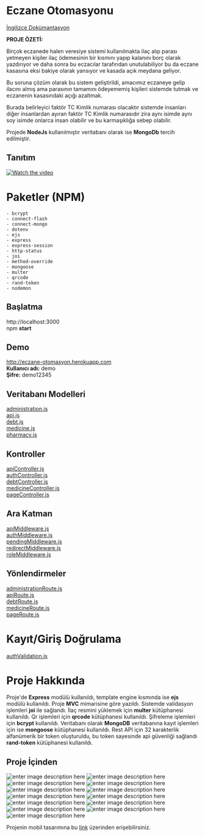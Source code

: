 # Eczane Otomasyonu

[İngilizce Dokümantasyon](https://github.com/fatihgumus59/Eczane-Otomasyonu/blob/master/README.md)

**PROJE ÖZETİ:**

Birçok eczanede halen veresiye sistemi kullanılmakta ilaç alıp parası yetmeyen kişiler ilaç ödemesinin bir kısmını yapıp kalanını borç olarak yazdırıyor ve daha sonra bu eczacılar tarafından unutulabiliyor bu da eczane kasasına eksi bakiye olarak yansıyor ve kasada açık meydana geliyor.

Bu soruna çözüm olarak bu sistem geliştirildi, amacımız eczaneye gelip ilacını almış ama parasının tamamını ödeyememiş kişileri sistemde tutmak ve eczanenin kasasındaki açığı azaltmak.

Burada belirleyici faktör TC Kimlik numarası olacaktır sistemde insanları diğer insanlardan ayıran faktör TC Kimlik numarasıdır zira aynı isimde aynı soy isimde onlarca insan olabilir ve bu karmaşıklığa sebep olabilir.

Projede **NodeJs** kullanılmıştır veritabanı olarak ise **MongoDb** tercih edilmiştir.

## Tanıtım

[![Watch the video](https://i.hizliresim.com/3z3cwyo.png)](https://youtu.be/E8d4P2p-hXs)

# Paketler (NPM)

    - bcrypt 
    - connect-flash
    - connect-mongo
    - dotenv
    - ejs
    - express
    - express-session
    - http-status
    - joi
    - method-override
    - mongoose
    - multer
    - qrcode
    - rand-token
    - nodemon

## Başlatma

http://localhost:3000<br>
npm **start**<br>

## Demo
http://eczane-otomasyon.herokuapp.com<br>
**Kullanıcı adı:** demo<br>
**Şifre:** demo12345

## Veritabanı Modelleri

[administration.js](https://github.com/fatihgumus59/Eczane-Otomasyonu/blob/master/models/administration.js "administration.js")<br>
[api.js](https://github.com/fatihgumus59/Eczane-Otomasyonu/blob/master/models/api.js "api.js")<br>
[debt.js](https://github.com/fatihgumus59/Eczane-Otomasyonu/blob/master/models/debt.js "debt.js")<br>
[medicine.js](https://github.com/fatihgumus59/Eczane-Otomasyonu/blob/master/models/medicine.js "medicine.js")<br>
[pharmacy.js](https://github.com/fatihgumus59/Eczane-Otomasyonu/blob/master/models/pharmacy.js "pharmacy.js")<br>

## Kontroller

[apiController.js](https://github.com/fatihgumus59/Eczane-Otomasyonu/blob/master/controllers/apiController.js "apiController.js")<br>
[authController.js](https://github.com/fatihgumus59/Eczane-Otomasyonu/blob/master/controllers/authController.js "authController.js")<br>
[debtController.js](https://github.com/fatihgumus59/Eczane-Otomasyonu/blob/master/controllers/debtController.js "debtController.js")<br>
[medicineController.js](https://github.com/fatihgumus59/Eczane-Otomasyonu/blob/master/controllers/medicineController.js "medicineController.js")<br>
[pageController.js](https://github.com/fatihgumus59/Eczane-Otomasyonu/blob/master/controllers/pageController.js "pageController.js")<br>

## Ara Katman

[apiMiddleware.js](https://github.com/fatihgumus59/Eczane-Otomasyonu/blob/master/middlewares/apiMiddleware.js "apiMiddleware.js")<br>
[authMiddleware.js](https://github.com/fatihgumus59/Eczane-Otomasyonu/blob/master/middlewares/authMiddleware.js "authMiddleware.js")<br>
[pendingMiddleware.js](https://github.com/fatihgumus59/Eczane-Otomasyonu/blob/master/middlewares/pendingMiddleware.js "pendingMiddleware.js")<br>
[redirectMiddleware.js](https://github.com/fatihgumus59/Eczane-Otomasyonu/blob/master/middlewares/redirectMiddleware.js "redirectMiddleware.js")<br>
[roleMiddleware.js](https://github.com/fatihgumus59/Eczane-Otomasyonu/blob/master/middlewares/roleMiddleware.js "roleMiddleware.js")<br>

## Yönlendirmeler

[administrationRoute.js](https://github.com/fatihgumus59/Eczane-Otomasyonu/blob/master/routes/administrationRoute.js "administrationRoute.js")<br>
[apiRoute.js](https://github.com/fatihgumus59/Eczane-Otomasyonu/blob/master/routes/apiRoute.js "apiRoute.js")<br>
[debtRoute.js](https://github.com/fatihgumus59/Eczane-Otomasyonu/blob/master/routes/debtRoute.js "debtRoute.js")<br>
[medicineRoute.js](https://github.com/fatihgumus59/Eczane-Otomasyonu/blob/master/routes/medicineRoute.js "medicineRoute.js")<br>
[pageRoute.js](https://github.com/fatihgumus59/Eczane-Otomasyonu/blob/master/routes/pageRoute.js "pageRoute.js")<br>


# Kayıt/Giriş Doğrulama

[authValidation.js](https://github.com/fatihgumus59/Eczane-Otomasyonu/blob/master/validations/authValidation.js "authValidation.js")

# Proje Hakkında

Proje'de **Express** modülü kullanıldı, template engine kısmında ise **ejs** modülü kullanıldı. Proje **MVC** mimarisine göre yazıldı. Sistemde validasyon işlemleri **joi** ile sağlandı. İlaç resmini yüklemek için **multer** kütüphanesi kullanıldı. Qr işlemleri için **qrcode** kütüphanesi kullanıldı. Şifreleme işlemleri için **bcrypt** kullanıldı. Veritabanı olarak **MongoDB** veritabanına kayıt işlemleri için ise **mongoose** kütüphanesi kullanıldı. Rest API için 32 karakterlik alfanümerik bir token oluşturuldu, bu token sayesinde api güvenliği sağlandı **rand-token** kütüphanesi kullanıldı.

## Proje İçinden

![enter image description here](https://i.hizliresim.com/fmarkrg.png)
![enter image description here](https://i.hizliresim.com/gzmi2np.png)
![enter image description here](https://i.hizliresim.com/na209lk.png)
![enter image description here](https://i.hizliresim.com/cxbe8p8.png)
![enter image description here](https://i.hizliresim.com/mcitg3l.png)
![enter image description here](https://i.hizliresim.com/6lotgpk.png)
![enter image description here](https://i.hizliresim.com/a5w4frl.png)
![enter image description here](https://i.hizliresim.com/1w572se.png)
![enter image description here](https://i.hizliresim.com/i2f6zjk.png)
![enter image description here](https://i.hizliresim.com/2eceksy.png)
![enter image description here](https://i.hizliresim.com/bl5ogtq.png)
![enter image description here](https://i.hizliresim.com/pvqhaxr.png)
![enter image description here](https://i.hizliresim.com/gzvhyyd.png)

Projenin mobil tasarımına bu [link](https://www.behance.net/gallery/144389355/Eczane-Otomasyonu) üzerinden erişebilirsiniz.
